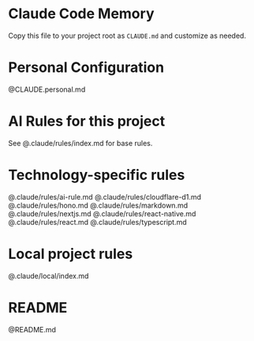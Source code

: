 # Claude Code Memory

Copy this file to your project root as `CLAUDE.md` and customize as needed.

# Personal Configuration
@CLAUDE.personal.md

# AI Rules for this project

See @.claude/rules/index.md for base rules.

# Technology-specific rules
@.claude/rules/ai-rule.md
@.claude/rules/cloudflare-d1.md
@.claude/rules/hono.md
@.claude/rules/markdown.md
@.claude/rules/nextjs.md
@.claude/rules/react-native.md
@.claude/rules/react.md
@.claude/rules/typescript.md

# Local project rules
@.claude/local/index.md

# README

@README.md
